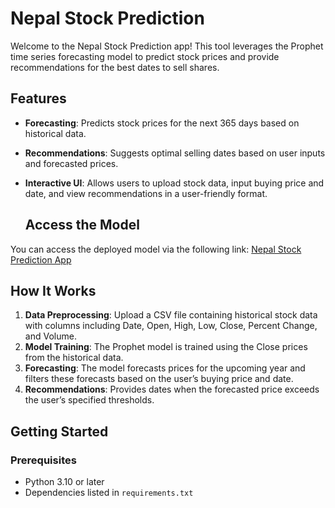# Nepal Stock Prediction

Welcome to the Nepal Stock Prediction app! This tool leverages the Prophet time series forecasting model to predict stock prices and provide recommendations for the best dates to sell shares.

## Features

- **Forecasting**: Predicts stock prices for the next 365 days based on historical data.
- **Recommendations**: Suggests optimal selling dates based on user inputs and forecasted prices.
- **Interactive UI**: Allows users to upload stock data, input buying price and date, and view recommendations in a user-friendly format.

  ## Access the Model

You can access the deployed model via the following link:
[Nepal Stock Prediction App](https://nepal-stock-prediction.onrender.com)


## How It Works

1. **Data Preprocessing**: Upload a CSV file containing historical stock data with columns including Date, Open, High, Low, Close, Percent Change, and Volume.
2. **Model Training**: The Prophet model is trained using the Close prices from the historical data.
3. **Forecasting**: The model forecasts prices for the upcoming year and filters these forecasts based on the user’s buying price and date.
4. **Recommendations**: Provides dates when the forecasted price exceeds the user’s specified thresholds.

## Getting Started

### Prerequisites

- Python 3.10 or later
- Dependencies listed in `requirements.txt`



